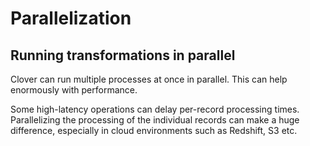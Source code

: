 <!-- Common : tweak and repeat -->

# Parallelization
## Running transformations in parallel

Clover can run multiple processes at once in parallel. This can help enormously with performance.

Some high-latency operations can delay per-record processing times. Parallelizing the processing of the individual records can make a huge difference, especially in cloud environments such as Redshift, S3 etc.

